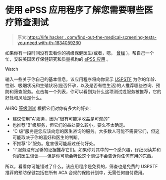 # 使用 ePSS 应用程序了解您需要哪些医疗筛查测试

> 原文:[https://life hacker . com/find-out-the-medical-screening-tests-you-need with-th-1834059260](https://lifehacker.com/find-out-which-medical-screening-tests-you-need-with-th-1834059260)

如果你有一段时间没有去看你的初级保健医生(或者，嗯， [曾经](https://vitals.lifehacker.com/do-you-really-need-a-primary-care-doctor-1830182981) )，帮自己一个忙，安装美国医疗保健研究和质量机构的 [ePSS 应用](https://epss.ahrq.gov/PDA/index.jsp) 。

Watch

输入一些关于你自己的基本信息，该应用程序将向你显示 [USPSTF](https://www.uspreventiveservicestaskforce.org/) 为你的年龄、性别、吸烟状况和生殖状况(是否怀孕，以及是否有性生活)的人推荐哪些咨询、预防和筛查服务。点击每一个列表，你可以看到为什么这项测试或服务被推荐，它的好处和风险是什么。

AHRQ [等级测试](https://epss.ahrq.gov/ePSS/gradedef.jsp) 根据它们对你有多大的好处:

*   建议使用“A”服务，因为“很有可能净收益是可观的”
*   也推荐“B”级服务，但它们的益处要么较小，要么不太确定。
*   “C 级”服务是您应该向您的医生咨询的服务。大多数人可能不需要它们，但这可能取决于你的喜好和医生的判断。
*   不推荐“D”服务。危害很可能超过任何好处。
*   “I”服务没有足够的证据推荐它们。如果你对其中的一个感兴趣，仔细阅读并和你的医生谈谈——但是你可能会听说这个测试不会告诉你任何有用的东西。

所以，看看你可能错过了什么。该应用程序是免费的，筛查也是免费的 USPSTF 推荐的预防保健包括在所有 ACA 合规的保险计划中，无需任何自付费用。